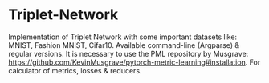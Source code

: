 # Triplet-Network
Implementation of Triplet Network with some important datasets like: MNIST, Fashion MNIST, Cifar10. Available command-line (Argparse) &amp; regular versions.  It is necessary to use the PML repository by Musgrave: https://github.com/KevinMusgrave/pytorch-metric-learning#installation. For calculator of metrics, losses &amp; reducers.
